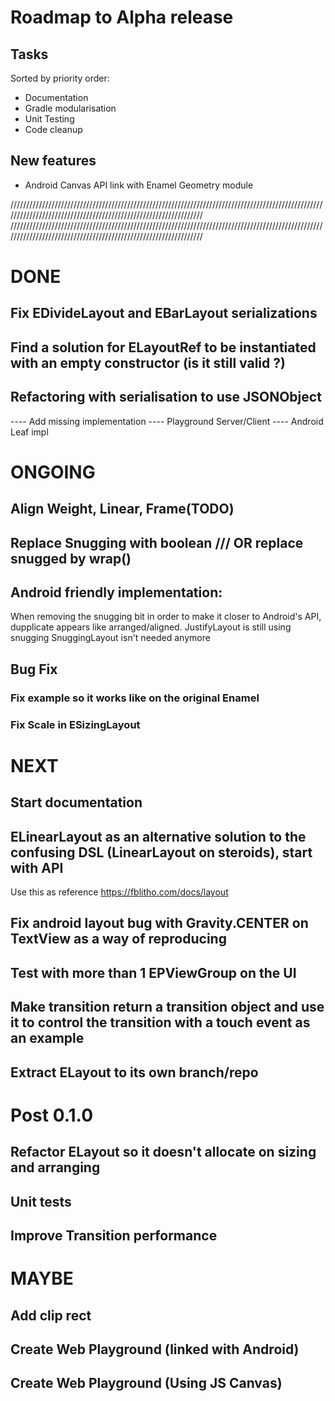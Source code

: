 # Roadmap to Alpha release

## Tasks
Sorted by priority order:
- Documentation
- Gradle modularisation
- Unit Testing
- Code cleanup


## New features
- Android Canvas API link with Enamel Geometry module


////////////////////////////////////////////////////////////////////////////////////////////////////////////////////////////////////////////////////////////////
////////////////////////////////////////////////////////////////////////////////////////////////////////////////////////////////////////////////////////////////

# DONE
## Fix EDivideLayout and EBarLayout serializations
## Find a solution for ELayoutRef to be instantiated with an empty constructor (is it still valid ?)
## Refactoring with serialisation to use JSONObject
---- Add missing implementation
---- Playground Server/Client
---- Android Leaf impl


# ONGOING
## Align Weight, Linear, Frame(TODO) 
## Replace Snugging with boolean /// OR replace snugged by wrap()
## Android friendly implementation:
When removing the snugging bit in order to make it closer to Android's API, dupplicate appears like arranged/aligned.
JustifyLayout is still using snugging
SnuggingLayout isn't needed anymore

## Bug Fix
### Fix example so it works like on the original Enamel 
### Fix Scale in ESizingLayout 


# NEXT
## Start documentation

## ELinearLayout as an alternative solution to the confusing DSL (LinearLayout on steroids), start with API 
Use this as reference https://fblitho.com/docs/layout

## Fix android layout bug with Gravity.CENTER on TextView as a way of reproducing
## Test with more than 1 EPViewGroup on the UI
## Make transition return a transition object and use it to control the transition with a touch event as an example

## Extract ELayout to its own branch/repo 

# Post 0.1.0
## Refactor ELayout so it doesn't allocate on sizing and arranging 
## Unit tests 
## Improve Transition performance 
 

# MAYBE
## Add clip rect
## Create Web Playground (linked with Android)
## Create Web Playground (Using JS Canvas)



